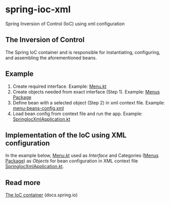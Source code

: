 # spring-ioc-xml
Spring Inversion of Control (IoC) using xml configuration

## The Inversion of Control
The Spring IoC container and is responsible for instantiating, configuring, and assembling the aforementioned beans.

Example
-------
1. Create required interface. Example: [Menu.kt](https://github.com/badrddinb/spring-ioc-xml/blob/main/src/main/kotlin/com/badrddinb/spring/springiocxml/Menu.kt)
2. Create objects needed from exact interface (Step 1). Example: [Menus Package](https://github.com/badrddinb/spring-ioc-xml/tree/main/src/main/kotlin/com/badrddinb/spring/springiocxml/Menus)
3. Define bean with a selected object (Step 2) in xml context file. Example: [menu-beans-config.xml](https://github.com/badrddinb/spring-ioc-xml/blob/main/src/main/resources/menu-beans-config.xml)
4. Load bean config from context file and run the app. Example: [SpringIocXmlApplication.kt](https://github.com/badrddinb/spring-ioc-xml/blob/main/src/main/kotlin/com/badrddinb/spring/springiocxml/SpringIocXmlApplication.kt)


Implementation of the IoC using XML configuration
-------------------------------------------------
In the example below, [Menu.kt](https://github.com/badrddinb/spring-ioc-xml/blob/main/src/main/kotlin/com/badrddinb/spring/springiocxml/Menu.kt) used as *Interface* and Categories ([Menus Package](https://github.com/badrddinb/spring-ioc-xml/tree/main/src/main/kotlin/com/badrddinb/spring/springiocxml/Menus)) as *Objects* for bean configuration in XML context file [SpringIocXmlApplication.kt](https://github.com/badrddinb/spring-ioc-xml/blob/main/src/main/kotlin/com/badrddinb/spring/springiocxml/SpringIocXmlApplication.kt).

Read more
---------
[The IoC container](https://docs.spring.io/spring-framework/docs/3.2.x/spring-framework-reference/html/beans.html) (docs.spring.io)
